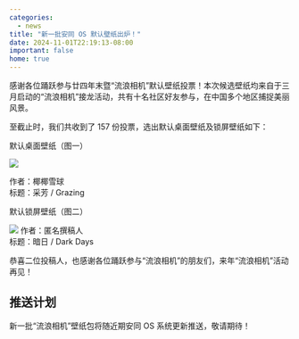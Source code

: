 ```yaml
---
categories:
  - news
title: "新一批安同 OS 默认壁纸出炉！"
date: 2024-11-01T22:19:13-08:00
important: false
home: true
---
```


感谢各位踊跃参与廿四年末暨“流浪相机”默认壁纸投票！本次候选壁纸均来自于三月启动的“流浪相机”接龙活动，共有十名社区好友参与，在中国多个地区捕捉美丽风景。

至截止时，我们共收到了 157 份投票，选出默认桌面壁纸及锁屏壁纸如下：

默认桌面壁纸（图一）

![](/assets/news/wallpaper-grazing.jpg)

作者：椰椰雪球  
标题：采芳 / Grazing

默认锁屏壁纸（图二）

![](/assets/news/wallpaper-dark-skies.jpg)
作者：匿名撰稿人  
标题：暗日 / Dark Days

恭喜二位投稿人，也感谢各位踊跃参与“流浪相机”的朋友们，来年“流浪相机”活动再见！

## 推送计划

新一批“流浪相机”壁纸包将随近期安同 OS 系统更新推送，敬请期待！
